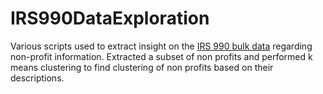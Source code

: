 # IRS990DataExploration
Various scripts used to extract insight on the [IRS 990 bulk data](https://www.irs.gov/charities-non-profits/form-990-series-downloads) regarding non-profit information. Extracted a subset of non profits and performed k means clustering to find clustering of non profits based on their descriptions. 

